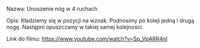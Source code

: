 Nazwa:
Unoszenie nóg w 4 ruchach

Opis:
Kładziemy się w pozycji na wznak. Podnosimy po koleji jedną i drugą nogę. Następni opuszczamy w takiej samej kolejności.

Link do filmu:
https://www.youtube.com/watch?v=Sp_VpARR4nI
